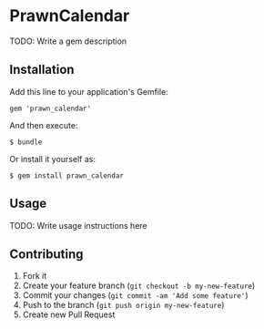 # PrawnCalendar

TODO: Write a gem description

## Installation

Add this line to your application's Gemfile:

    gem 'prawn_calendar'

And then execute:

    $ bundle

Or install it yourself as:

    $ gem install prawn_calendar

## Usage

TODO: Write usage instructions here

## Contributing

1. Fork it
2. Create your feature branch (`git checkout -b my-new-feature`)
3. Commit your changes (`git commit -am 'Add some feature'`)
4. Push to the branch (`git push origin my-new-feature`)
5. Create new Pull Request
